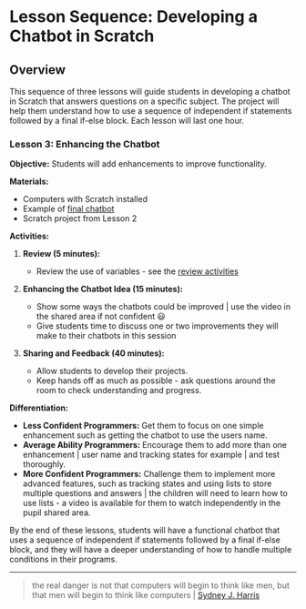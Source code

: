 # Lesson Sequence: Developing a Chatbot in Scratch

## Overview
This sequence of three lessons will guide students in developing a chatbot in Scratch that answers questions on a specific subject. The project will help them understand how to use a sequence of independent if statements followed by a final if-else block. Each lesson will last one hour.

### Lesson 3: Enhancing the Chatbot

**Objective:** Students will add enhancements to improve functionality.

**Materials:**
- Computers with Scratch installed
- Example of [final chatbot]()
- Scratch project from Lesson 2

**Activities:**

1. **Review (5 minutes):**
   - Review the use of variables - see the [review activities](review.md)

2. **Enhancing the Chatbot Idea (15 minutes):**
   - Show some ways the chatbots could be improved | use the video in the shared area if not confident 😃
   - Give students time to discuss one or two improvements they will make to their chatbots in this session

4. **Sharing and Feedback (40 minutes):**
   - Allow students to develop their projects.
   - Keep hands off as much as possible - ask questions around the room to check understanding and progress.

**Differentiation:**
- **Less Confident Programmers:** Get them to focus on one simple enhancement such as getting the chatbot to use the users name.
- **Average Ability Programmers:** Encourage them to add more than one enhancement | user name and tracking states for example | and test thoroughly.
- **More Confident Programmers:** Challenge them to implement more advanced features, such as tracking states and using lists to store multiple questions and answers | the children will need to learn how to use lists - a video is available for them to watch independently in the pupil shared area.

By the end of these lessons, students will have a functional chatbot that uses a sequence of independent if statements followed by a final if-else block, and they will have a deeper understanding of how to handle multiple conditions in their programs.

---

> the real danger is not that computers will begin to think like men, but that men will begin to think like computers | [Sydney J. Harris](https://en.wikipedia.org/wiki/Sydney_J._Harris)
